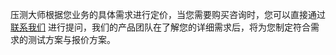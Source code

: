 压测大师根据您业务的具体需求进行定价，当您需要购买咨询时，您可以直接通过 [联系我们](https://wpa1.qq.com/woU7pgVc?_type=wpa&qidian=true) 进行提问，我们的产品团队在了解您的详细需求后，将为您制定符合需求的测试方案与报价方案。
